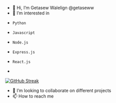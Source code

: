 - 👋 Hi, I’m Getasew Walelign @getaseww
- 👀 I’m interested in 
-     Python 
-     Javascript
-     Node.js
-     Express.js
-     React.js
-     
[![GitHub Streak](http://github-readme-streak-stats.herokuapp.com?user=getaseww&theme=dark&background=000000)](https://git.io/streak-stats)

- 💞️ I’m looking to collaborate on different projects
- 📫 How to reach me 



<!---
getaseww/getaseww is a ✨ special ✨ repository because its `README.md` (this file) appears on your GitHub profile.
You can click the Preview link to take a look at your changes.
--->
